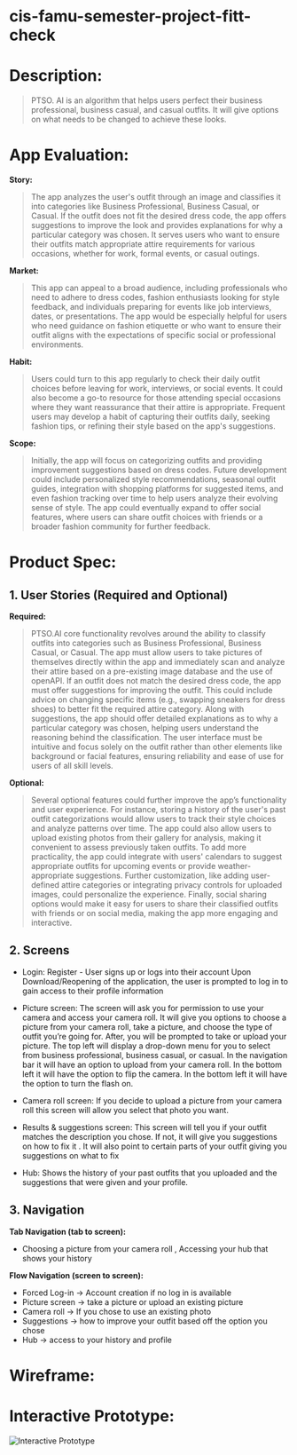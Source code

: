 # cis-famu-semester-project-fitt-check

# Description: 
> PTSO. AI is an algorithm that helps users perfect their business professional, business casual, and casual outfits. It will give options on what needs to be changed to achieve these looks.  


# App Evaluation:
**Story:**
> The app analyzes the user's outfit through an image and classifies it into categories like Business Professional, Business Casual, or Casual. If the outfit does not fit the desired dress code, the app offers suggestions to improve the look and provides explanations for why a particular category was chosen. It serves users who want to ensure their outfits match appropriate attire requirements for various occasions, whether for work, formal events, or casual outings. 

**Market:** 
> This app can appeal to a broad audience, including professionals who need to adhere to dress codes, fashion enthusiasts looking for style feedback, and individuals preparing for events like job interviews, dates, or presentations. The app would be especially helpful for users who need guidance on fashion etiquette or who want to ensure their outfit aligns with the expectations of specific social or professional environments. 

**Habit:**
> Users could turn to this app regularly to check their daily outfit choices before leaving for work, interviews, or social events. It could also become a go-to resource for those attending special occasions where they want reassurance that their attire is appropriate. Frequent users may develop a habit of capturing their outfits daily, seeking fashion tips, or refining their style based on the app's suggestions. 

**Scope:**
> Initially, the app will focus on categorizing outfits and providing improvement suggestions based on dress codes. Future development could include personalized style recommendations, seasonal outfit guides, integration with shopping platforms for suggested items, and even fashion tracking over time to help users analyze their evolving sense of style. The app could eventually expand to offer social features, where users can share outfit choices with friends or a broader fashion community for further feedback. 

# Product Spec:
## 1. User Stories (Required and Optional)

**Required:**  
> PTSO.AI core functionality revolves around the ability to classify outfits into categories such as Business Professional, Business Casual, or Casual. The app must allow users to take pictures of themselves directly within the app and immediately scan and analyze their attire based on a pre-existing image database and the use of openAPI. If an outfit does not match the desired dress code, the app must offer suggestions for improving the outfit. This could include advice on changing specific items (e.g., swapping sneakers for dress shoes) to better fit the required attire category. Along with suggestions, the app should offer detailed explanations as to why a particular category was chosen, helping users understand the reasoning behind the classification. The user interface must be intuitive and focus solely on the outfit rather than other elements like background or facial features, ensuring reliability and ease of use for users of all skill levels. 

**Optional:** 
> Several optional features could further improve the app’s functionality and user experience. For instance, storing a history of the user's past outfit categorizations would allow users to track their style choices and analyze patterns over time. The app could also allow users to upload existing photos from their gallery for analysis, making it convenient to assess previously taken outfits. To add more practicality, the app could integrate with users' calendars to suggest appropriate outfits for upcoming events or provide weather-appropriate suggestions. Further customization, like adding user-defined attire categories or integrating privacy controls for uploaded images, could personalize the experience. Finally, social sharing options would make it easy for users to share their classified outfits with friends or on social media, making the app more engaging and interactive. 

## 2. Screens

- Login: 
Register - User signs up or logs into their account
Upon Download/Reopening of the application, the user is prompted to log in to gain access to their profile information  

- Picture screen: 
The screen will ask you for permission to use your camera and access your camera roll. It will give you options to choose a picture from your camera roll, take a picture, and choose the type of outfit you’re going for. After, you will be prompted to take or upload your picture. The top left will display a drop-down menu for you to select from business professional, business casual, or casual. In the navigation bar it will have an option to upload from your camera roll. In the bottom left it will have the option to flip the camera. In the bottom left it will have the option to turn the flash on. 

- Camera roll screen: 
If you decide to upload a picture from your camera roll this screen will allow you select that photo you want.

- Results & suggestions screen: 
This screen will tell you if your outfit matches the description you chose. If not, it will give you suggestions on how to fix it . It will also point to certain parts of your outfit giving you suggestions on what to fix 

- Hub: 
Shows the history of your past outfits that you uploaded and the suggestions that were given and your profile. 

## 3. Navigation

**Tab Navigation (tab to screen):** 
- Choosing a picture from your camera roll , Accessing your hub that shows your history 

**Flow Navigation (screen to screen):**
- Forced Log-in -> Account creation if no log in is available
- Picture screen -> take a picture or upload an existing picture
- Camera roll -> If you chose to use an existing photo
- Suggestions -> how to improve your outfit based off the option you chose
- Hub -> access to your history and profile 

# Wireframe:

# Interactive Prototype:
![Interactive Prototype](https://famu-my.sharepoint.com/:v:/g/personal/ronnie1_burns_famu_edu/ESXIQxU6CI9FrkpH0CW-ESMBLCHFsJuY_HtUpNZX4hA-rg?e=fsgkaN&nav=eyJwbGF5YmFja09wdGlvbnMiOnt9LCJyZWZlcnJhbEluZm8iOnsicmVmZXJyYWxBcHAiOiJTdHJlYW1XZWJBcHAiLCJyZWZlcnJhbE1vZGUiOiJtaXMiLCJyZWZlcnJhbFZpZXciOiJwb3N0cm9sbC1jb3B5bGluayIsInJlZmVycmFsUGxheWJhY2tTZXNzaW9uSWQiOiI3Zjc5MDVjNC1kM2M4LTQ4ZTItYTkxZi0yMTAwMmIzYTE4YWMifX0%3D)
